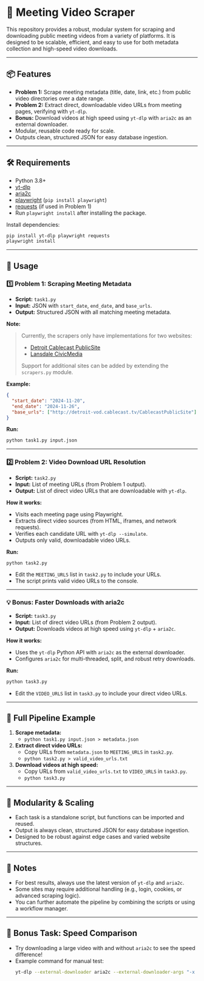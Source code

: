 # 🧠 Meeting Video Scraper

This repository provides a robust, modular system for scraping and downloading public meeting videos from a variety of platforms. It is designed to be scalable, efficient, and easy to use for both metadata collection and high-speed video downloads.

---

## 📦 Features
- **Problem 1:** Scrape meeting metadata (title, date, link, etc.) from public video directories over a date range.
- **Problem 2:** Extract direct, downloadable video URLs from meeting pages, verifying with `yt-dlp`.
- **Bonus:** Download videos at high speed using `yt-dlp` with `aria2c` as an external downloader.
- Modular, reusable code ready for scale.
- Outputs clean, structured JSON for easy database ingestion.

---

## 🛠️ Requirements
- Python 3.8+
- [yt-dlp](https://github.com/yt-dlp/yt-dlp)
- [aria2c](https://aria2.github.io/)
- [playwright](https://playwright.dev/python/) (`pip install playwright`)
- [requests](https://pypi.org/project/requests/) (if used in Problem 1)
- Run `playwright install` after installing the package.

Install dependencies:
```bash
pip install yt-dlp playwright requests
playwright install
```

---

## 🚀 Usage

### 1️⃣ Problem 1: Scraping Meeting Metadata
- **Script:** `task1.py`
- **Input:** JSON with `start_date`, `end_date`, and `base_urls`.
- **Output:** Structured JSON with all matching meeting metadata.

**Note:**
> Currently, the scrapers only have implementations for two websites:
> - [Detroit Cablecast PublicSite](http://detroit-vod.cablecast.tv/CablecastPublicSite)
> - [Lansdale CivicMedia](https://www.lansdale.org/CivicMedia?CID=2024-Council-Meetings-26)
>
> Support for additional sites can be added by extending the `scrapers.py` module.

**Example:**
```json
{
  "start_date": "2024-11-20",
  "end_date": "2024-11-26",
  "base_urls": ["http://detroit-vod.cablecast.tv/CablecastPublicSite"]
}
```

**Run:**
```bash
python task1.py input.json
```

---

### 2️⃣ Problem 2: Video Download URL Resolution
- **Script:** `task2.py`
- **Input:** List of meeting URLs (from Problem 1 output).
- **Output:** List of direct video URLs that are downloadable with `yt-dlp`.

**How it works:**
- Visits each meeting page using Playwright.
- Extracts direct video sources (from HTML, iframes, and network requests).
- Verifies each candidate URL with `yt-dlp --simulate`.
- Outputs only valid, downloadable video URLs.

**Run:**
```bash
python task2.py
```
- Edit the `MEETING_URLS` list in `task2.py` to include your URLs.
- The script prints valid video URLs to the console.

---

### 💡 Bonus: Faster Downloads with aria2c
- **Script:** `task3.py`
- **Input:** List of direct video URLs (from Problem 2 output).
- **Output:** Downloads videos at high speed using `yt-dlp` + `aria2c`.

**How it works:**
- Uses the `yt-dlp` Python API with `aria2c` as the external downloader.
- Configures `aria2c` for multi-threaded, split, and robust retry downloads.

**Run:**
```bash
python task3.py
```
- Edit the `VIDEO_URLS` list in `task3.py` to include your direct video URLs.

---

## 🔗 Full Pipeline Example
1. **Scrape metadata:**
    - `python task1.py input.json > metadata.json`
2. **Extract direct video URLs:**
    - Copy URLs from `metadata.json` to `MEETING_URLS` in `task2.py`.
    - `python task2.py > valid_video_urls.txt`
3. **Download videos at high speed:**
    - Copy URLs from `valid_video_urls.txt` to `VIDEO_URLS` in `task3.py`.
    - `python task3.py`

---

## 🧩 Modularity & Scaling
- Each task is a standalone script, but functions can be imported and reused.
- Output is always clean, structured JSON for easy database ingestion.
- Designed to be robust against edge cases and varied website structures.

---

## 📝 Notes
- For best results, always use the latest version of `yt-dlp` and `aria2c`.
- Some sites may require additional handling (e.g., login, cookies, or advanced scraping logic).
- You can further automate the pipeline by combining the scripts or using a workflow manager.

---

## 🏅 Bonus Task: Speed Comparison
- Try downloading a large video with and without `aria2c` to see the speed difference!
- Example command for manual test:
  ```bash
  yt-dlp --external-downloader aria2c --external-downloader-args "-x 16 -k 1M" <video_url>
  ```


